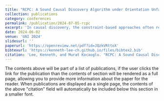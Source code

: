 ```yaml
---
title: "RCPC: A Sound Causal Discovery Algorithm under Orientation Unfaithfulness"
collection: publications
category: conferences
permalink: /publication/2024-07-05-rcpc
excerpt: 'In causal discovery, the constraint-based approaches often rely on an assumption known as faithfulness/stability, only the variables that are d-separated in a directed acyclic graph will be statistically independent. This assumption can be partitioned into two subconditions: orientation faithfulness and adjacency faithfulness. Under adjacency faithfulness, a sound algorithm known as CPC, a conservative version of PC algorithm, has been developed and is conjectured to be complete. In this work, we show that the CPC algorithm is not complete and propose two new sound orientation rules as part of a sound causal discovery algorithm called revised CPC (RCPC) under orientation unfaithfulness.'
date: 2024-06-02
venue: 'UAI 2024'
slidesurl: ''
paperurl: 'https://openreview.net/pdf?id=JQzkVRttoX'
bibtexurl: 'https://kenneth-lee-ch.github.io/files/bibtex2.bib'
citation: 'Lee, Kenneth, and Murat Kocaoglu. "RCPC: A Sound Causal Discovery Algorithm under Orientation Unfaithfulness." 9th Causal Inference Workshop at UAI 2024.'
---
```

The contents above will be part of a list of publications, if the user clicks the link for the publication than the contents of section will be rendered as a full page, allowing you to provide more information about the paper for the reader. When publications are displayed as a single page, the contents of the above "citation" field will automatically be included below this section in a smaller font.

